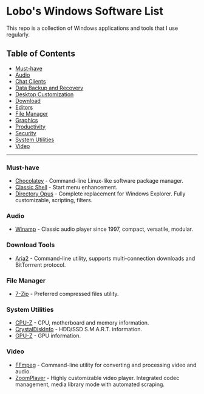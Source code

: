 # Lobo's Windows Software List

This repo is a collection of Windows applications and tools that I use regularly.

## Table of Contents

- [Must-have](#must-have)
- [Audio](#audio)
- [Chat Clients](#chat-clients)
- [Data Backup and Recovery](#data-backup-and-recovery)
- [Desktop Customization](#desktop-customization)
- [Download](#download-tools)
- [Editors](#editors)
- [File Manager](#file-manager)
- [Graphics](#graphics)
- [Productivity](#productivity)
- [Security](#security)
- [System Utilities](#utilities)
- [Video](#video)

***********

### Must-have

- [Chocolatey](https://chocolatey.org/install) - Command-line Linux-like software package manager.
- [Classic Shell](http://classicshell.net/) - Start menu enhancement.
- [Directory Opus](https://www.gpsoft.com.au/) - Complete replacement for Windows Explorer. Fully customizable, scripting, filters.

### Audio

- [Winamp](http://winamp.com/) - Classic audio player since 1997, compact, versatile, modular.

### Download Tools

- [Aria2](https://aria2.github.io/) - Command-line utility, supports multi-connection downloads and BitTorrrent protocol.

### File Manager

- [7-Zip](https://www.7-zip.org/download.html) - Preferred compressed files utility.

### System Utilities

- [CPU-Z](https://www.cpuid.com/softwares/cpu-z.html) - CPU, motherboard and memory information.
- [CrystalDiskInfo](https://crystalmark.info/en/software/crystaldiskinfo/) - HDD/SSD S.M.A.R.T. information.
- [GPU-Z](https://www.techpowerup.com/gpuz/) - GPU information.

### Video

- [FFmpeg](https://ffmpeg.org/download.html) - Command-line utility for converting and processing video and audio.
- [ZoomPlayer](https://zoomplayer.com/) - Highly customizable video player. Integrated codec management, media library mode with automated scraping.
